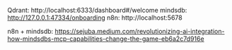 Qdrant: http://localhost:6333/dashboard#/welcome
mindsdb: http://127.0.0.1:47334/onboarding
n8n: http://localhost:5678

n8n + mindsdb: https://sejuba.medium.com/revolutionizing-ai-integration-how-mindsdbs-mcp-capabilities-change-the-game-eb6a2c7d916e